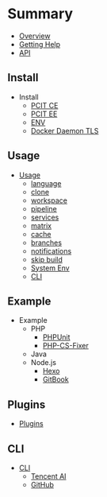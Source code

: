 # Summary

* [Overview](README.md)
* [Getting Help](getting-help.md)
* [API](https://api.ci.khs1994.com)

## Install

* Install
    * [PCIT CE](install/ce.md)
    * [PCIT EE](install/ee.md)
    * [ENV](install/env.md)
    * [Docker Daemon TLS](install/docker-tls.md)

## Usage

* [Usage](usage/README.md)
    * [language](usage/language.md)
    * [clone](usage/clone.md)
    * [workspace](usage/workspace.md)
    * [pipeline](usage/pipeline.md)
    * [services](usage/services.md)
    * [matrix](usage/matrix.md)
    * [cache](usage/cache.md)
    * [branches](usage/branches.md)
    * [notifications](usage/notifications.md)
    * [skip build](usage/skip.md)
    * [System Env](usage/system_env.md)
    * [CLI](usage/cli/README.md)

## Example

* Example
    * PHP
        * [PHPUnit](examples/php/phpunit.md)
        * [PHP-CS-Fixer](examples/php/php-cs-fixer.md)
    * Java
    * Node.js
        * [Hexo](examples/nodejs/hexo.md)
        * [GitBook](examples/nodejs/gitbook.md)

## Plugins

* [Plugins](plugins/README.md)

## CLI

* [CLI](cli/README.md)
    * [Tencent AI](cli/tencent-ai-cli/README.md)
    * [GitHub](cli/github-cli/README.md)
